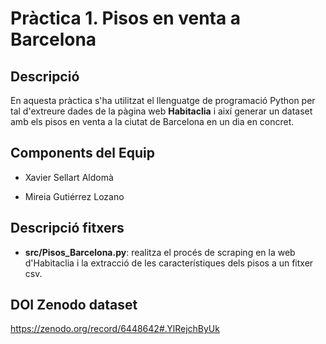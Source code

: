 # Pràctica 1. Pisos en venta a Barcelona

## Descripció
En aquesta pràctica s'ha utilitzat el llenguatge de programació Python per tal d'extreure dades de la pàgina web **Habitaclia** i així generar un dataset amb els pisos en venta a la ciutat de Barcelona en un dia en concret.

## Components del Equip

* Xavier Sellart Aldomà

* Mireia Gutiérrez Lozano

## Descripció fitxers

* **src/Pisos_Barcelona.py**: realitza el procés de scraping en la web d'Habitaclia i la extracció de les característiques dels pisos a un fitxer csv.

## DOI Zenodo dataset

https://zenodo.org/record/6448642#.YlRejchByUk
